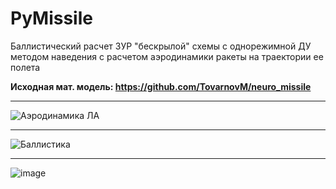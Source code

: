 # PyMissile

Баллистический расчет ЗУР "бескрылой" схемы с однорежимной ДУ методом наведения с расчетом аэродинамики ракеты на траектории ее полета

**Исходная мат. модель: https://github.com/TovarnovM/neuro_missile**

-----------------------------------------------------------------------------------------------------------------

![Аэродинамика ЛА](https://user-images.githubusercontent.com/70746078/119701542-1f390a80-be5d-11eb-86f9-155665e5db29.png)

-----------------------------------------------------------------------------------------------------------------

![Баллистика](https://user-images.githubusercontent.com/70746078/119707552-f36d5300-be63-11eb-9e64-37fa48a46f0f.png)

-----------------------------------------------------------------------------------------------------------------

![image](https://user-images.githubusercontent.com/70746078/117777882-b7bc7180-b245-11eb-87a1-3ad4b8ab2028.png)
